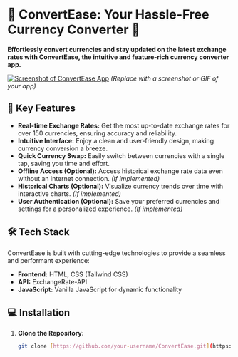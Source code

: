 # 💱 ConvertEase: Your Hassle-Free Currency Converter 💸

**Effortlessly convert currencies and stay updated on the latest exchange rates with ConvertEase, the intuitive and feature-rich currency converter app.**

[![Screenshot of ConvertEase App](insert_screenshot_link_here.png)](insert_screenshot_link_here.png)  *(Replace with a screenshot or GIF of your app)*

## 🚀 Key Features

* **Real-time Exchange Rates:**  Get the most up-to-date exchange rates for over 150 currencies, ensuring accuracy and reliability.
* **Intuitive Interface:**  Enjoy a clean and user-friendly design, making currency conversion a breeze.
* **Quick Currency Swap:**  Easily switch between currencies with a single tap, saving you time and effort.
* **Offline Access (Optional):**  Access historical exchange rate data even without an internet connection. *(If implemented)*
* **Historical Charts (Optional):** Visualize currency trends over time with interactive charts. *(If implemented)*
* **User Authentication (Optional):** Save your preferred currencies and settings for a personalized experience. *(If implemented)*

## 🛠️ Tech Stack

ConvertEase is built with cutting-edge technologies to provide a seamless and performant experience:

* **Frontend:** HTML, CSS (Tailwind CSS)
* **API:** ExchangeRate-API
* **JavaScript:**  Vanilla JavaScript for dynamic functionality

## 💻 Installation

1. **Clone the Repository:**
   ```bash
   git clone [https://github.com/your-username/ConvertEase.git](https://www.google.com/search?q=https://github.com/your-username/ConvertEase.git)  *(Replace with your repository URL)*
